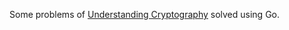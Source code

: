 Some problems of [Understanding Cryptography][1] solved using Go.



[1]: http://crypto-textbook.com/
